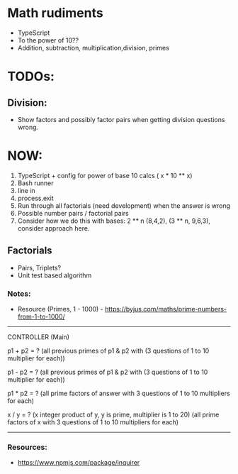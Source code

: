 # Math rudiments

* TypeScript
* To the power of 10??
* Addition, subtraction, multiplication,division, primes

# TODOs:

## Division:

* Show factors and possibly factor pairs when getting division questions wrong.

# NOW:

1. TypeScript + config for power of base 10 calcs ( x * 10 ** x)
2. Bash runner
3. line in
4. process.exit
5. Run through all factorials (need development) when the answer is wrong
6. Possible number pairs / factorial pairs
7. Consider how we do this with bases: 2 ** n (8,4,2), (3 ** n, 9,6,3), consider approach here.


## Factorials

* Pairs, Triplets?
* Unit test based algorithm

### Notes:

* Resource (Primes, 1 - 1000) - https://byjus.com/maths/prime-numbers-from-1-to-1000/

-------------------------------------------------------------------------------------

CONTROLLER (Main)

p1 + p2 = ?
(all previous primes of p1 & p2 with (3 questions of 1 to 10 multiplier for each))

p1 - p2 = ?
(all previous primes of p1 & p2 with (3 questions of 1 to 10 multiplier for each))

p1 * p2 = ?
(all prime factors of answer with 3 questions of 1 to 10 multipliers for each)

x / y = ? (x integer product of y, y is prime, multiplier is 1 to 20)
(all prime factors of x with 3 questions of 1 to 10 multipliers for each)

-------------------------------------------------------------------------------------

### Resources:

* https://www.npmjs.com/package/inquirer